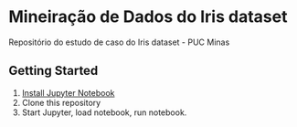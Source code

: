 # Mineiração de Dados do Iris dataset
Repositório do estudo de caso do Iris dataset - PUC Minas

## Getting Started
1. [Install Jupyter Notebook](http://jupyter.readthedocs.io/en/latest/install.html)
1. Clone this repository
2. Start Jupyter, load notebook, run notebook.
